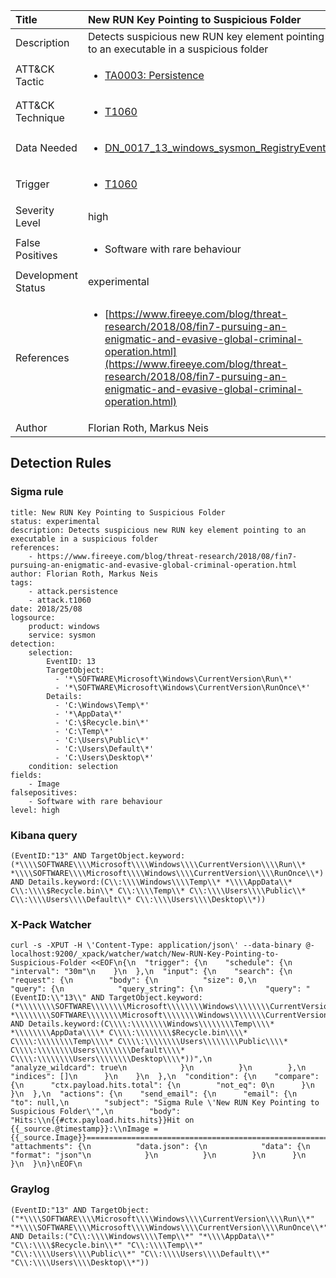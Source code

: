 | Title                | New RUN Key Pointing to Suspicious Folder                                                                                                                                                 |
|:---------------------|:------------------------------------------------------------------------------------------------------------------------------------------------------------|
| Description          | Detects suspicious new RUN key element pointing to an executable in a suspicious folder                                                                                                                                           |
| ATT&amp;CK Tactic    | <ul><li>[TA0003: Persistence](https://attack.mitre.org/tactics/TA0003)</li></ul>  |
| ATT&amp;CK Technique | <ul><li>[T1060](https://attack.mitre.org/tactics/T1060)</li></ul>                             |
| Data Needed          | <ul><li>[DN_0017_13_windows_sysmon_RegistryEvent](../Data_Needed/DN_0017_13_windows_sysmon_RegistryEvent.md)</li></ul>                                                         |
| Trigger              | <ul><li>[T1060](../Triggers/T1060.md)</li></ul>  |
| Severity Level       | high                                                                                                                                                 |
| False Positives      | <ul><li>Software with rare behaviour</li></ul>                                                                  |
| Development Status   | experimental                                                                                                                                                |
| References           | <ul><li>[https://www.fireeye.com/blog/threat-research/2018/08/fin7-pursuing-an-enigmatic-and-evasive-global-criminal-operation.html](https://www.fireeye.com/blog/threat-research/2018/08/fin7-pursuing-an-enigmatic-and-evasive-global-criminal-operation.html)</li></ul>                                                          |
| Author               | Florian Roth, Markus Neis                                                                                                                                                |


## Detection Rules

### Sigma rule

```
title: New RUN Key Pointing to Suspicious Folder
status: experimental
description: Detects suspicious new RUN key element pointing to an executable in a suspicious folder
references:
    - https://www.fireeye.com/blog/threat-research/2018/08/fin7-pursuing-an-enigmatic-and-evasive-global-criminal-operation.html
author: Florian Roth, Markus Neis
tags:
    - attack.persistence
    - attack.t1060
date: 2018/25/08
logsource:
    product: windows
    service: sysmon
detection:
    selection:
        EventID: 13
        TargetObject: 
          - '*\SOFTWARE\Microsoft\Windows\CurrentVersion\Run\*'
          - '*\SOFTWARE\Microsoft\Windows\CurrentVersion\RunOnce\*'
        Details:
          - 'C:\Windows\Temp\*'
          - '*\AppData\*'
          - 'C:\$Recycle.bin\*'
          - 'C:\Temp\*'
          - 'C:\Users\Public\*'
          - 'C:\Users\Default\*'
          - 'C:\Users\Desktop\*'
    condition: selection
fields:
    - Image
falsepositives:
    - Software with rare behaviour
level: high

```





### Kibana query

```
(EventID:"13" AND TargetObject.keyword:(*\\\\SOFTWARE\\\\Microsoft\\\\Windows\\\\CurrentVersion\\\\Run\\* *\\\\SOFTWARE\\\\Microsoft\\\\Windows\\\\CurrentVersion\\\\RunOnce\\*) AND Details.keyword:(C\\:\\\\Windows\\\\Temp\\* *\\\\AppData\\* C\\:\\\\$Recycle.bin\\* C\\:\\\\Temp\\* C\\:\\\\Users\\\\Public\\* C\\:\\\\Users\\\\Default\\* C\\:\\\\Users\\\\Desktop\\*))
```





### X-Pack Watcher

```
curl -s -XPUT -H \'Content-Type: application/json\' --data-binary @- localhost:9200/_xpack/watcher/watch/New-RUN-Key-Pointing-to-Suspicious-Folder <<EOF\n{\n  "trigger": {\n    "schedule": {\n      "interval": "30m"\n    }\n  },\n  "input": {\n    "search": {\n      "request": {\n        "body": {\n          "size": 0,\n          "query": {\n            "query_string": {\n              "query": "(EventID:\\"13\\" AND TargetObject.keyword:(*\\\\\\\\SOFTWARE\\\\\\\\Microsoft\\\\\\\\Windows\\\\\\\\CurrentVersion\\\\\\\\Run\\\\* *\\\\\\\\SOFTWARE\\\\\\\\Microsoft\\\\\\\\Windows\\\\\\\\CurrentVersion\\\\\\\\RunOnce\\\\*) AND Details.keyword:(C\\\\:\\\\\\\\Windows\\\\\\\\Temp\\\\* *\\\\\\\\AppData\\\\* C\\\\:\\\\\\\\$Recycle.bin\\\\* C\\\\:\\\\\\\\Temp\\\\* C\\\\:\\\\\\\\Users\\\\\\\\Public\\\\* C\\\\:\\\\\\\\Users\\\\\\\\Default\\\\* C\\\\:\\\\\\\\Users\\\\\\\\Desktop\\\\*))",\n              "analyze_wildcard": true\n            }\n          }\n        },\n        "indices": []\n      }\n    }\n  },\n  "condition": {\n    "compare": {\n      "ctx.payload.hits.total": {\n        "not_eq": 0\n      }\n    }\n  },\n  "actions": {\n    "send_email": {\n      "email": {\n        "to": null,\n        "subject": "Sigma Rule \'New RUN Key Pointing to Suspicious Folder\'",\n        "body": "Hits:\\n{{#ctx.payload.hits.hits}}Hit on {{_source.@timestamp}}:\\nImage = {{_source.Image}}================================================================================\\n{{/ctx.payload.hits.hits}}",\n        "attachments": {\n          "data.json": {\n            "data": {\n              "format": "json"\n            }\n          }\n        }\n      }\n    }\n  }\n}\nEOF\n
```





### Graylog

```
(EventID:"13" AND TargetObject:("*\\\\SOFTWARE\\\\Microsoft\\\\Windows\\\\CurrentVersion\\\\Run\\*" "*\\\\SOFTWARE\\\\Microsoft\\\\Windows\\\\CurrentVersion\\\\RunOnce\\*") AND Details:("C\\:\\\\Windows\\\\Temp\\*" "*\\\\AppData\\*" "C\\:\\\\$Recycle.bin\\*" "C\\:\\\\Temp\\*" "C\\:\\\\Users\\\\Public\\*" "C\\:\\\\Users\\\\Default\\*" "C\\:\\\\Users\\\\Desktop\\*"))
```

